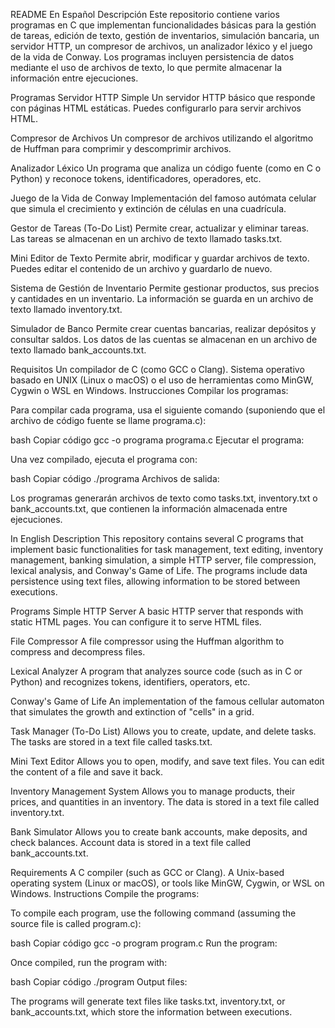 README
En Español
Descripción
Este repositorio contiene varios programas en C que implementan funcionalidades básicas para la gestión de tareas, edición de texto, gestión de inventarios, simulación bancaria, un servidor HTTP, un compresor de archivos, un analizador léxico y el juego de la vida de Conway. Los programas incluyen persistencia de datos mediante el uso de archivos de texto, lo que permite almacenar la información entre ejecuciones.

Programas
Servidor HTTP Simple
Un servidor HTTP básico que responde con páginas HTML estáticas. Puedes configurarlo para servir archivos HTML.

Compresor de Archivos
Un compresor de archivos utilizando el algoritmo de Huffman para comprimir y descomprimir archivos.

Analizador Léxico
Un programa que analiza un código fuente (como en C o Python) y reconoce tokens, identificadores, operadores, etc.

Juego de la Vida de Conway
Implementación del famoso autómata celular que simula el crecimiento y extinción de células en una cuadrícula.

Gestor de Tareas (To-Do List)
Permite crear, actualizar y eliminar tareas. Las tareas se almacenan en un archivo de texto llamado tasks.txt.

Mini Editor de Texto
Permite abrir, modificar y guardar archivos de texto. Puedes editar el contenido de un archivo y guardarlo de nuevo.

Sistema de Gestión de Inventario
Permite gestionar productos, sus precios y cantidades en un inventario. La información se guarda en un archivo de texto llamado inventory.txt.

Simulador de Banco
Permite crear cuentas bancarias, realizar depósitos y consultar saldos. Los datos de las cuentas se almacenan en un archivo de texto llamado bank_accounts.txt.

Requisitos
Un compilador de C (como GCC o Clang).
Sistema operativo basado en UNIX (Linux o macOS) o el uso de herramientas como MinGW, Cygwin o WSL en Windows.
Instrucciones
Compilar los programas:

Para compilar cada programa, usa el siguiente comando (suponiendo que el archivo de código fuente se llame programa.c):

bash
Copiar código
gcc -o programa programa.c
Ejecutar el programa:

Una vez compilado, ejecuta el programa con:

bash
Copiar código
./programa
Archivos de salida:

Los programas generarán archivos de texto como tasks.txt, inventory.txt o bank_accounts.txt, que contienen la información almacenada entre ejecuciones.

In English
Description
This repository contains several C programs that implement basic functionalities for task management, text editing, inventory management, banking simulation, a simple HTTP server, file compression, lexical analysis, and Conway's Game of Life. The programs include data persistence using text files, allowing information to be stored between executions.

Programs
Simple HTTP Server
A basic HTTP server that responds with static HTML pages. You can configure it to serve HTML files.

File Compressor
A file compressor using the Huffman algorithm to compress and decompress files.

Lexical Analyzer
A program that analyzes source code (such as in C or Python) and recognizes tokens, identifiers, operators, etc.

Conway's Game of Life
An implementation of the famous cellular automaton that simulates the growth and extinction of "cells" in a grid.

Task Manager (To-Do List)
Allows you to create, update, and delete tasks. The tasks are stored in a text file called tasks.txt.

Mini Text Editor
Allows you to open, modify, and save text files. You can edit the content of a file and save it back.

Inventory Management System
Allows you to manage products, their prices, and quantities in an inventory. The data is stored in a text file called inventory.txt.

Bank Simulator
Allows you to create bank accounts, make deposits, and check balances. Account data is stored in a text file called bank_accounts.txt.

Requirements
A C compiler (such as GCC or Clang).
A Unix-based operating system (Linux or macOS), or tools like MinGW, Cygwin, or WSL on Windows.
Instructions
Compile the programs:

To compile each program, use the following command (assuming the source file is called program.c):

bash
Copiar código
gcc -o program program.c
Run the program:

Once compiled, run the program with:

bash
Copiar código
./program
Output files:

The programs will generate text files like tasks.txt, inventory.txt, or bank_accounts.txt, which store the information between executions.
